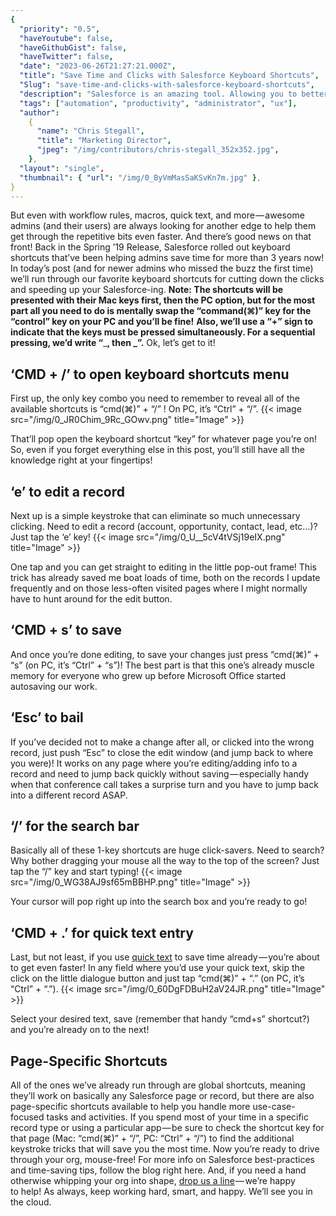 ```yaml
---
{
  "priority": "0.5",
  "haveYoutube": false,
  "haveGithubGist": false,
  "haveTwitter": false,
  "date": "2023-06-26T21:27:21.000Z",
  "title": "Save Time and Clicks with Salesforce Keyboard Shortcuts",
  "Slug": "save-time-and-clicks-with-salesforce-keyboard-shortcuts",
  "description": "Salesforce is an amazing tool. Allowing you to better organize, manage, and even automate your activities.",
  "tags": ["automation", "productivity", "administrator", "ux"],
  "author":
    {
      "name": "Chris Stegall",
      "title": "Marketing Director",
      "jpeg": "/img/contributors/chris-stegall_352x352.jpg",
    },
  "layout": "single",
  "thumbnail": { "url": "/img/0_ByVmMasSaKSvKn7m.jpg" },
}
---
```


But even with workflow rules, macros, quick text, and more — awesome admins (and their users) are always looking for another edge to help them get through the repetitive bits even faster.
And there’s good news on that front! Back in the Spring ’19 Release, Salesforce rolled out keyboard shortcuts that’ve been helping admins save time for more than 3 years now!
In today’s post (and for newer admins who missed the buzz the first time) we’ll run through our favorite keyboard shortcuts for cutting down the clicks and speeding up your Salesforce-ing.
**Note: The shortcuts will be presented with their Mac keys first, then the PC option, but for the most part all you need to do is mentally swap the “command(⌘)” key for the “control” key on your PC and you’ll be fine!**
**Also, we’ll use a “+” sign to indicate that the keys must be pressed simultaneously. For a sequential pressing, we’d write “**\_**, then **\_**”.**
Ok, let’s get to it!

## ‘CMD + /’ to open keyboard shortcuts menu

First up, the only key combo you need to remember to reveal all of the available shortcuts is “cmd(⌘)” + “/” !
On PC, it’s “Ctrl” + “/”.
{{< image src="/img/0_JR0Chim_9Rc_GOwv.png" title="Image" >}}

That’ll pop open the keyboard shortcut “key” for whatever page you’re on! So, even if you forget everything else in this post, you’ll still have all the knowledge right at your fingertips!

## ‘e’ to edit a record

Next up is a simple keystroke that can eliminate so much unnecessary clicking. Need to edit a record (account, opportunity, contact, lead, etc…)? Just tap the ‘e’ key!
{{< image src="/img/0_U__5cV4tVSj19eIX.png" title="Image" >}}

One tap and you can get straight to editing in the little pop-out frame! This trick has already saved me boat loads of time, both on the records I update frequently and on those less-often visited pages where I might normally have to hunt around for the edit button.

## ‘CMD + s’ to save

And once you’re done editing, to save your changes just press “cmd(⌘)” + “s” (on PC, it’s “Ctrl” + “s”)!
The best part is that this one’s already muscle memory for everyone who grew up before Microsoft Office started autosaving our work.

## ‘Esc’ to bail

If you’ve decided not to make a change after all, or clicked into the wrong record, just push “Esc” to close the edit window (and jump back to where you were)! It works on any page where you’re editing/adding info to a record and need to jump back quickly without saving — especially handy when that conference call takes a surprise turn and you have to jump back into a different record ASAP.

## ‘/’ for the search bar

Basically all of these 1-key shortcuts are huge click-savers. Need to search? Why bother dragging your mouse all the way to the top of the screen? Just tap the “/” key and start typing!
{{< image src="/img/0_WG38AJ9sf65mBBHP.png" title="Image" >}}

Your cursor will pop right up into the search box and you’re ready to go!

## ‘CMD + .’ for quick text entry

Last, but not least, if you use [quick text](https://help.salesforce.com/articleView?id=quick_text_setting_up.htm&type=5) to save time already — you’re about to get even faster! In any field where you’d use your quick text, skip the click on the little dialogue button and just tap “cmd(⌘)” + “.” (on PC, it’s “Ctrl” + “.”).
{{< image src="/img/0_60DgFDBuH2aV24JR.png" title="Image" >}}

Select your desired text, save (remember that handy “cmd+s” shortcut?) and you’re already on to the next!

## Page-Specific Shortcuts

All of the ones we’ve already run through are global shortcuts, meaning they’ll work on basically any Salesforce page or record, but there are also page-specific shortcuts available to help you handle more use-case-focused tasks and activities.
If you spend most of your time in a specific record type or using a particular app — be sure to check the shortcut key for that page (Mac: “cmd(⌘)” + “/”, PC: “Ctrl” + “/”) to find the additional keystroke tricks that will save you the most time.
Now you’re ready to drive through your org, mouse-free! For more info on Salesforce best-practices and time-saving tips, follow the blog right here. And, if you need a hand otherwise whipping your org into shape, [drop us a line](https://appexchange.salesforce.com/appxConsultingListingDetail?listingId=a0N30000001gF9jEAE) — we’re happy to help!
As always, keep working hard, smart, and happy. We’ll see you in the cloud.
